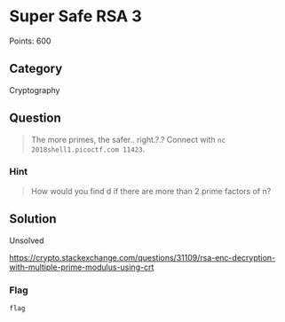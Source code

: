 # Super Safe RSA 3 
Points: 600

## Category
Cryptography

## Question
>The more primes, the safer.. right.?.? Connect with `nc 2018shell1.picoctf.com 11423`. 

### Hint
>How would you find d if there are more than 2 prime factors of n?

## Solution
Unsolved

https://crypto.stackexchange.com/questions/31109/rsa-enc-decryption-with-multiple-prime-modulus-using-crt

### Flag
`flag`
